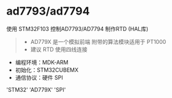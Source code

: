 # ad7793/ad7794
使用 STM32F103 控制AD7793/AD7794 制作RTD (HAL库)
> * AD779X 是一个模拟前端 附带的算法模块适用于 PT1000  
> * 建议 RTD 使用四线连接
- 编程环境：MDK-ARM
- 初始化：STM32CUBEMX
- 通信协议：硬件 SPI

'STM32' 'AD779X' 'SPI'
